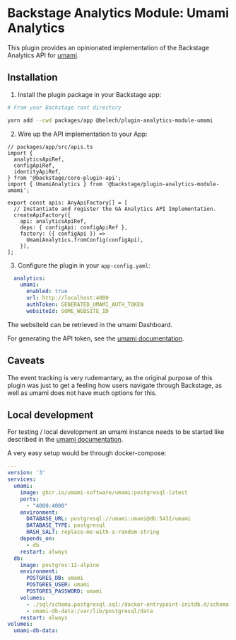 # Backstage Analytics Module: Umami Analytics

This plugin provides an opinionated implementation of the Backstage Analytics API for [umami](https://umami.is/).

## Installation

1. Install the plugin package in your Backstage app:

```sh
# From your Backstage root directory

yarn add --cwd packages/app @belech/plugin-analytics-module-umami
```

2. Wire up the API implementation to your App:

```tsx
// packages/app/src/apis.ts
import {
  analyticsApiRef,
  configApiRef,
  identityApiRef,
} from '@backstage/core-plugin-api';
import { UmamiAnalytics } from '@backstage/plugin-analytics-module-umami';

export const apis: AnyApiFactory[] = [
  // Instantiate and register the GA Analytics API Implementation.
  createApiFactory({
    api: analyticsApiRef,
    deps: { configApi: configApiRef },
    factory: ({ configApi }) =>
      UmamiAnalytics.fromConfig(configApi),
    }),
];
```

3. Configure the plugin in your `app-config.yaml`:

```yaml
  analytics:
    umami:
      enabled: true
      url: http://localhost:4000
      authToken: GENERATED_UMAMI_AUTH_TOKEN
      websiteId: SOME_WEBSITE_ID
```

The websiteId can be retrieved in the umami Dashboard.

For generating the API token, see the [umami documentation](https://umami.is/docs/api).


## Caveats

The event tracking is very rudemantary, as the original purpose of this plugin was just to get a feeling how users navigate through Backstage, as well as umami does not have much options for this.

## Local development

For testing / local development an umami instance needs to be started like described in the [umami documentation](https://umami.is/docs/install). 

A very easy setup would be through docker-compose:

```yaml
---
version: '3'
services:
  umami:
    image: ghcr.io/umami-software/umami:postgresql-latest
    ports:
      - "4000:4000"
    environment:
      DATABASE_URL: postgresql://umami:umami@db:5432/umami
      DATABASE_TYPE: postgresql
      HASH_SALT: replace-me-with-a-random-string
    depends_on:
      - db
    restart: always
  db:
    image: postgres:12-alpine
    environment:
      POSTGRES_DB: umami
      POSTGRES_USER: umami
      POSTGRES_PASSWORD: umami
    volumes:
      - ./sql/schema.postgresql.sql:/docker-entrypoint-initdb.d/schema.postgresql.sql:ro
      - umami-db-data:/var/lib/postgresql/data
    restart: always
volumes:
  umami-db-data:
```
